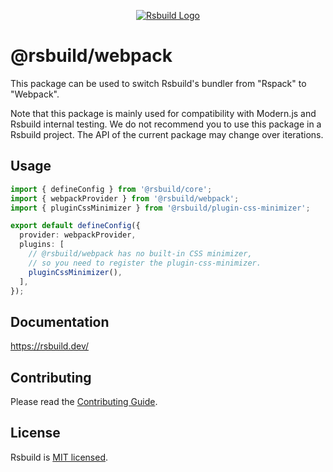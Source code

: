 <p align="center">
  <a href="https://rsbuild.dev" target="blank"><img src="https://github.com/web-infra-dev/rsbuild/assets/7237365/84abc13e-b620-468f-a90b-dbf28e7e9427" alt="Rsbuild Logo" /></a>
</p>

# @rsbuild/webpack

This package can be used to switch Rsbuild's bundler from "Rspack" to "Webpack".

Note that this package is mainly used for compatibility with Modern.js and Rsbuild internal testing. We do not recommend you to use this package in a Rsbuild project. The API of the current package may change over iterations.

## Usage

```ts
import { defineConfig } from '@rsbuild/core';
import { webpackProvider } from '@rsbuild/webpack';
import { pluginCssMinimizer } from '@rsbuild/plugin-css-minimizer';

export default defineConfig({
  provider: webpackProvider,
  plugins: [
    // @rsbuild/webpack has no built-in CSS minimizer,
    // so you need to register the plugin-css-minimizer.
    pluginCssMinimizer(),
  ],
});
```

## Documentation

https://rsbuild.dev/

## Contributing

Please read the [Contributing Guide](https://github.com/web-infra-dev/rsbuild/blob/main/CONTRIBUTING.md).

## License

Rsbuild is [MIT licensed](https://github.com/web-infra-dev/rsbuild/blob/main/LICENSE).
